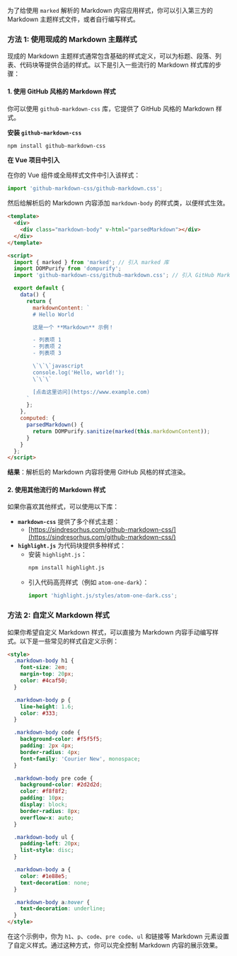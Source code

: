 为了给使用 `marked` 解析的 Markdown 内容应用样式，你可以引入第三方的 Markdown 主题样式文件，或者自行编写样式。

### 方法 1: 使用现成的 Markdown 主题样式

现成的 Markdown 主题样式通常包含基础的样式定义，可以为标题、段落、列表、代码块等提供合适的样式。以下是引入一些流行的 Markdown 样式库的步骤：

#### 1. **使用 GitHub 风格的 Markdown 样式**

你可以使用 `github-markdown-css` 库，它提供了 GitHub 风格的 Markdown 样式。

**安装 `github-markdown-css`**

```bash
npm install github-markdown-css
```

**在 Vue 项目中引入**

在你的 Vue 组件或全局样式文件中引入该样式：

```javascript
import 'github-markdown-css/github-markdown.css';
```

然后给解析后的 Markdown 内容添加 `markdown-body` 的样式类，以便样式生效。

```html
<template>
  <div>
    <div class="markdown-body" v-html="parsedMarkdown"></div>
  </div>
</template>

<script>
  import { marked } from 'marked'; // 引入 marked 库
  import DOMPurify from 'dompurify';
  import 'github-markdown-css/github-markdown.css'; // 引入 GitHub Markdown 样式

  export default {
    data() {
      return {
        markdownContent: `
        # Hello World

        这是一个 **Markdown** 示例！

        - 列表项 1
        - 列表项 2
        - 列表项 3

        \`\`\`javascript
        console.log('Hello, world!');
        \`\`\`

        [点击这里访问](https://www.example.com)
      `
      };
    },
    computed: {
      parsedMarkdown() {
        return DOMPurify.sanitize(marked(this.markdownContent));
      }
    }
  };
</script>
```

**结果**：解析后的 Markdown 内容将使用 GitHub 风格的样式渲染。

#### 2. **使用其他流行的 Markdown 样式**

如果你喜欢其他样式，可以使用以下库：

- **`markdown-css`** 提供了多个样式主题：
  - [https://sindresorhus.com/github-markdown-css/](https://sindresorhus.com/github-markdown-css/)
- **`highlight.js`** 为代码块提供多种样式：
  - 安装 `highlight.js`：
    ```bash
    npm install highlight.js
    ```
  - 引入代码高亮样式（例如 `atom-one-dark`）：
    ```javascript
    import 'highlight.js/styles/atom-one-dark.css';
    ```

### 方法 2: 自定义 Markdown 样式

如果你希望自定义 Markdown 样式，可以直接为 Markdown 内容手动编写样式。以下是一些常见的样式自定义示例：

```html
<style>
  .markdown-body h1 {
    font-size: 2em;
    margin-top: 20px;
    color: #4caf50;
  }

  .markdown-body p {
    line-height: 1.6;
    color: #333;
  }

  .markdown-body code {
    background-color: #f5f5f5;
    padding: 2px 4px;
    border-radius: 4px;
    font-family: 'Courier New', monospace;
  }

  .markdown-body pre code {
    background-color: #2d2d2d;
    color: #f8f8f2;
    padding: 10px;
    display: block;
    border-radius: 8px;
    overflow-x: auto;
  }

  .markdown-body ul {
    padding-left: 20px;
    list-style: disc;
  }

  .markdown-body a {
    color: #1e88e5;
    text-decoration: none;
  }

  .markdown-body a:hover {
    text-decoration: underline;
  }
</style>
```

在这个示例中，你为 `h1`、`p`、`code`、`pre code`、`ul` 和链接等 Markdown 元素设置了自定义样式。通过这种方式，你可以完全控制 Markdown 内容的展示效果。
